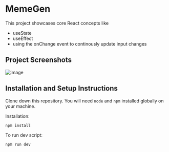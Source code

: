 # MemeGen

This project showcases core React concepts like 
- useState
- useEffect
- using the onChange event to continously update input changes

## Project Screenshots

![image](https://github.com/user-attachments/assets/e137bb73-b4a6-4949-8eef-bb4108454fb3)


## Installation and Setup Instructions

Clone down this repository. You will need `node` and `npm` installed globally on your machine.

Installation: 

`npm install`

To run dev script: 

`npm run dev`
